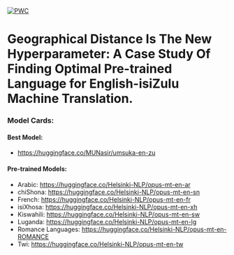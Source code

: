 [![PWC](https://img.shields.io/endpoint.svg?url=https://paperswithcode.com/badge/geographical-distance-is-the-new/low-resource-neural-machine-translation-on)](https://paperswithcode.com/sota/low-resource-neural-machine-translation-on?p=geographical-distance-is-the-new)

# Geographical Distance Is The New Hyperparameter: A Case Study Of Finding Optimal Pre-trained Language for English-isiZulu Machine Translation.


### Model Cards:

#### Best Model:

- https://huggingface.co/MUNasir/umsuka-en-zu

#### Pre-trained Models:

- Arabic: https://huggingface.co/Helsinki-NLP/opus-mt-en-ar
- chiShona: https://huggingface.co/Helsinki-NLP/opus-mt-en-sn
- French: https://huggingface.co/Helsinki-NLP/opus-mt-en-fr
- isiXhosa: https://huggingface.co/Helsinki-NLP/opus-mt-en-xh
- Kiswahili: https://huggingface.co/Helsinki-NLP/opus-mt-en-sw
- Luganda: https://huggingface.co/Helsinki-NLP/opus-mt-en-lg
- Romance Languages: https://huggingface.co/Helsinki-NLP/opus-mt-en-ROMANCE
- Twi: https://huggingface.co/Helsinki-NLP/opus-mt-en-tw


